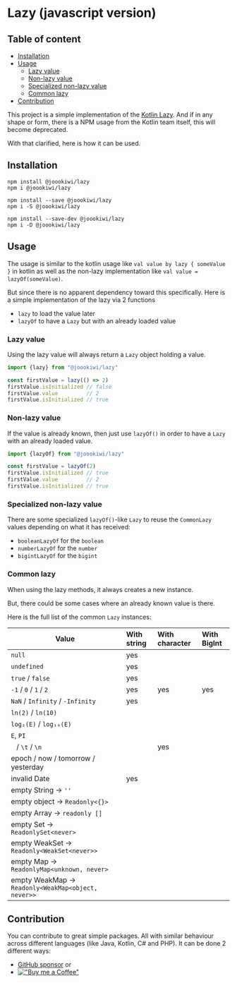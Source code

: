 # Lazy (javascript version)

## Table of content
* [Installation](#installation)
* [Usage](#usage)
  * [Lazy value](#lazy-value)
  * [Non-lazy value](#non-lazy-value)
  * [Specialized non-lazy value](#specialized-non-lazy-value)
  * [Common lazy](#common-lazy)
* [Contribution](#contribution)

This project is a simple implementation of the [Kotlin Lazy](https://kotlinlang.org/api/latest/jvm/stdlib/kotlin/-lazy/).
And if in any shape or form, there is a NPM usage from the Kotlin team itself, this will become deprecated.

With that clarified, here is how it can be used.

## Installation
```
npm install @joookiwi/lazy
npm i @joookiwi/lazy

npm install --save @joookiwi/lazy
npm i -S @joookiwi/lazy

npm install --save-dev @joookiwi/lazy
npm i -D @joookiwi/lazy
```

## Usage
The usage is similar to the kotlin usage like `val value by lazy { someValue }` in kotlin
as well as the non-lazy implementation like `val value = lazyOf(someValue)`.

But since there is no apparent dependency toward this specifically.
Here is a simple implementation of the lazy via 2 functions
 - `lazy` to load the value later
 - `lazyOf` to have a `Lazy` but with an already loaded value

### Lazy value

Using the lazy value will always return a `Lazy` object holding a value.

```javascript
import {lazy} from "@joookiwi/lazy"

const firstValue = lazy(() => 2)
firstValue.isInitialized // false
firstValue.value         // 2
firstValue.isInitialized // true
```
### Non-lazy value

If the value is already known, then just use `lazyOf()` in order to have a `Lazy` with an already loaded value.

```javascript
import {lazyOf} from "@joookiwi/lazy"

const firstValue = lazyOf(2)
firstValue.isInitialized // true
firstValue.value         // 2
firstValue.isInitialized // true
```

### Specialized non-lazy value

There are some specialized `lazyOf()`-like `Lazy` to reuse the `CommonLazy` values depending on what it has received:
 - `booleanLazyOf` for the `boolean`
 - `numberLazyOf` for the `number`
 - `bigintLazyOf` for the `bigint`

### Common lazy

When using the lazy methods,
it always creates a new instance.

But, there could be some cases where an already known value is there.

Here is the full list of the common `Lazy` instances:

| Value                                              | With string | With character | With BigInt |
|----------------------------------------------------|:------------|:---------------|:------------|
| `null`                                             | yes         |                |             |
| `undefined`                                        | yes         |                |             |
| `true` / `false`                                   | yes         |                |             |
| `-1` / `0` / `1` / `2`                             | yes         | yes            | yes         |
| `NaN` / `Infinity` / `-Infinity`                   | yes         |                |             |
| `ln(2)` / `ln(10)`                                 |             |                |             |
| `log₂(E)` / `log₁₀(E)`                             |             |                |             |
| `E`, `PI`                                          |             |                |             |
| ` ` / `\t` / `\n`                                  |             | yes            |             |
| epoch / now / tomorrow / yesterday                 |             |                |             |
| invalid Date                                       | yes         |                |             |
| empty String → `''`                                |             |                |             |
| empty object → `Readonly<{}>`                      |             |                |             |
| empty Array → `readonly []`                        |             |                |             |
| empty Set → `ReadonlySet<never>`                   |             |                |             |
| empty WeakSet → `Readonly<WeakSet<never>>`         |             |                |             |
| empty Map → `ReadonlyMap<unknown, never>`          |             |                |             |
| empty WeakMap → `Readonly<WeakMap<object, never>>` |             |                |             |


## Contribution
You can contribute to great simple packages.
All with similar behaviour across different languages (like Java, Kotlin, C# and PHP).
It can be done 2 different ways:
- [GitHub sponsor](https://github.com/sponsors/joooKiwi) or
- [!["Buy me a Coffee"](https://img.buymeacoffee.com/button-api/?&button_colour=40DCA5&font_colour=ffffff&font_family=Cookie&outline_colour=000000&coffee_colour=FFDD00)](https://www.buymeacoffee.com/joookiwi)
